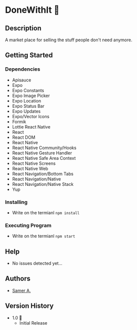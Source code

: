 # DoneWithIt 🚀

## Description

A market place for selling the stuff people don't need anymore.

## Getting Started

### Dependencies

- Apisauce
- Expo
- Expo Constants
- Expo Image Picker
- Expo Location
- Expo Status Bar
- Expo Updates
- Expo/Vector Icons
- Formik
- Lottie React Native
- React
- React DOM
- React Native
- React Native Community/Hooks
- React Native Gesture Handler
- React Native Safe Area Context
- React Native Screens
- React Native Web
- React Navigation/Bottom Tabs
- React Navigation/Native
- React Navigation/Native Stack
- Yup

### Installing

- Write on the termianl `npm install`

### Executing Program

- Write on the termianl `npm start`

## Help

- No issues detected yet...

## Authors

- [Samer A.](https://cleversamer.web.app/)

## Version History

- 1.0 🚀
  - Initial Release

